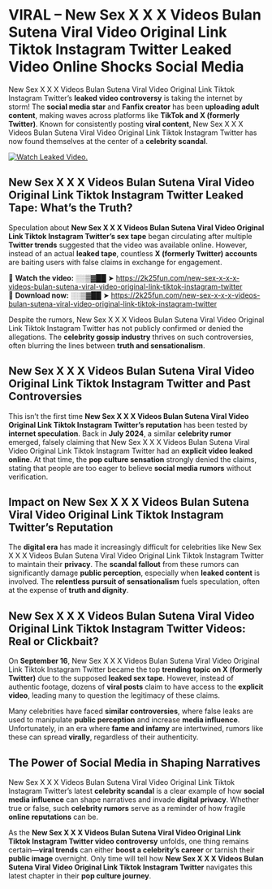 # VIRAL – New Sex X X X Videos Bulan Sutena Viral Video Original Link Tiktok Instagram Twitter Leaked Video Online Shocks Social Media 

New Sex X X X Videos Bulan Sutena Viral Video Original Link Tiktok Instagram Twitter’s **leaked video controversy** is taking the internet by storm! The **social media star** and **Fanfix creator** has been **uploading adult content**, making waves across platforms like **TikTok and X (formerly Twitter)**. Known for consistently posting **viral content**, New Sex X X X Videos Bulan Sutena Viral Video Original Link Tiktok Instagram Twitter has now found themselves at the center of a **celebrity scandal**.  

[![Watch Leaked Video.](https://miro.medium.com/v2/resize:fit:828/format:webp/1*cilzJN44JGOrTw9NJCrNHA.gif "Watch Leaked Video")](https://2k25fun.com/new-sex-x-x-x-videos-bulan-sutena-viral-video-original-link-tiktok-instagram-twitter)

## **New Sex X X X Videos Bulan Sutena Viral Video Original Link Tiktok Instagram Twitter Leaked Tape: What’s the Truth?**  
Speculation about **New Sex X X X Videos Bulan Sutena Viral Video Original Link Tiktok Instagram Twitter’s sex tape** began circulating after multiple **Twitter trends** suggested that the video was available online. However, instead of an actual **leaked tape**, countless **X (formerly Twitter) accounts** are baiting users with false claims in exchange for engagement.  

🔹 **Watch the video:** ░░▒▓██ ➤ https://2k25fun.com/new-sex-x-x-x-videos-bulan-sutena-viral-video-original-link-tiktok-instagram-twitter  
🔹 **Download now:** ░░▒▓██ ➤ https://2k25fun.com/new-sex-x-x-x-videos-bulan-sutena-viral-video-original-link-tiktok-instagram-twitter  

Despite the rumors, New Sex X X X Videos Bulan Sutena Viral Video Original Link Tiktok Instagram Twitter has not publicly confirmed or denied the allegations. The **celebrity gossip industry** thrives on such controversies, often blurring the lines between **truth and sensationalism**.  

## **New Sex X X X Videos Bulan Sutena Viral Video Original Link Tiktok Instagram Twitter and Past Controversies**  
This isn’t the first time **New Sex X X X Videos Bulan Sutena Viral Video Original Link Tiktok Instagram Twitter’s reputation** has been tested by **internet speculation**. Back in **July 2024**, a similar **celebrity rumor** emerged, falsely claiming that New Sex X X X Videos Bulan Sutena Viral Video Original Link Tiktok Instagram Twitter had an **explicit video leaked online**. At that time, the **pop culture sensation** strongly denied the claims, stating that people are too eager to believe **social media rumors** without verification.  

## **Impact on New Sex X X X Videos Bulan Sutena Viral Video Original Link Tiktok Instagram Twitter’s Reputation**  
The **digital era** has made it increasingly difficult for celebrities like New Sex X X X Videos Bulan Sutena Viral Video Original Link Tiktok Instagram Twitter to maintain their **privacy**. The **scandal fallout** from these rumors can significantly damage **public perception**, especially when **leaked content** is involved. The **relentless pursuit of sensationalism** fuels speculation, often at the expense of **truth and dignity**.  

## **New Sex X X X Videos Bulan Sutena Viral Video Original Link Tiktok Instagram Twitter Videos: Real or Clickbait?**  
On **September 16**, New Sex X X X Videos Bulan Sutena Viral Video Original Link Tiktok Instagram Twitter became the top **trending topic on X (formerly Twitter)** due to the supposed **leaked sex tape**. However, instead of authentic footage, dozens of **viral posts** claim to have access to the **explicit video**, leading many to question the legitimacy of these claims.  

Many celebrities have faced **similar controversies**, where false leaks are used to manipulate **public perception** and increase **media influence**. Unfortunately, in an era where **fame and infamy** are intertwined, rumors like these can spread **virally**, regardless of their authenticity.  

## **The Power of Social Media in Shaping Narratives**  
New Sex X X X Videos Bulan Sutena Viral Video Original Link Tiktok Instagram Twitter’s latest **celebrity scandal** is a clear example of how **social media influence** can shape narratives and invade **digital privacy**. Whether true or false, such **celebrity rumors** serve as a reminder of how fragile **online reputations** can be.  

As the **New Sex X X X Videos Bulan Sutena Viral Video Original Link Tiktok Instagram Twitter video controversy** unfolds, one thing remains certain—**viral trends** can either **boost a celebrity’s career** or tarnish their **public image** overnight. Only time will tell how **New Sex X X X Videos Bulan Sutena Viral Video Original Link Tiktok Instagram Twitter** navigates this latest chapter in their **pop culture journey**. 